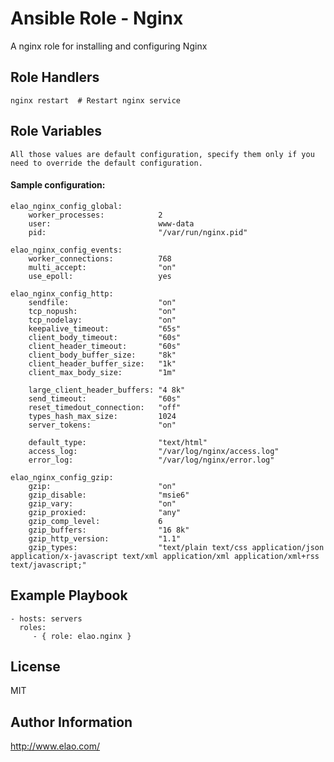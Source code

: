 Ansible Role - Nginx
====================

A nginx role for installing and configuring Nginx

Role Handlers
-------------

    nginx restart  # Restart nginx service

Role Variables
--------------

    All those values are default configuration, specify them only if you need to override the default configuration.

#### Sample configuration:

```
elao_nginx_config_global:
    worker_processes:            2
    user:                        www-data
    pid:                         "/var/run/nginx.pid"

elao_nginx_config_events:
    worker_connections:          768
    multi_accept:                "on"
    use_epoll:                   yes

elao_nginx_config_http:
    sendfile:                    "on"
    tcp_nopush:                  "on"
    tcp_nodelay:                 "on"
    keepalive_timeout:           "65s"
    client_body_timeout:         "60s"
    client_header_timeout:       "60s"
    client_body_buffer_size:     "8k"
    client_header_buffer_size:   "1k"
    client_max_body_size:        "1m"

    large_client_header_buffers: "4 8k"
    send_timeout:                "60s"
    reset_timedout_connection:   "off"
    types_hash_max_size:         1024
    server_tokens:               "on"

    default_type:                "text/html"
    access_log:                  "/var/log/nginx/access.log"
    error_log:                   "/var/log/nginx/error.log"

elao_nginx_config_gzip:
    gzip:                        "on"
    gzip_disable:                "msie6"
    gzip_vary:                   "on"
    gzip_proxied:                "any"
    gzip_comp_level:             6
    gzip_buffers:                "16 8k"
    gzip_http_version:           "1.1"
    gzip_types:                  "text/plain text/css application/json application/x-javascript text/xml application/xml application/xml+rss text/javascript;"
```

Example Playbook
----------------

    - hosts: servers
      roles:
         - { role: elao.nginx }

License
-------

MIT


Author Information
------------------

http://www.elao.com/
